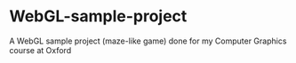 # WebGL-sample-project
A WebGL sample project (maze-like game) done for my Computer Graphics course at Oxford
